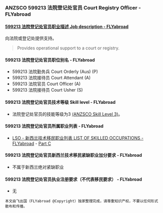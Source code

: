 ### ANZSCO 599213 法院登记处官员 Court Registry Officer - FLYabroad ###

#### [599213 法院登记处官员职业描述 Job description - FLYabroad](http://www.flyabroadvisa.com/anzsco/5992.html#599213)

向法院或登记处提供支持。

> Provides operational support to a court or registry.

#### 599213 法院登记处官员职位别名 - FLYabroad
 
- 599213	 法院勤务兵 Court Orderly (Aus) (P)
- 599213 法院接待员 Court Attendant (A)
- 599213 法院官员 Court Officer (A)
- 599213 法院接待员 Court Usher (S)

#### 599213 法院登记处官员技术等级 Skill level - FLYabroad

- 法院登记处官员的技能等级为3 [(ANZSCO Skill Level 3)](http://www.flyabroadvisa.com/anzsco/)。

#### 599213 法院登记处官员所属职业列表 - FLYabroad

- [LSO - 新西兰技术移民职业列表 LIST OF SKILLED OCCUPATIONS - FLYabroad](http://nz.flyabroadvisa.com/lso/) - [Part C](partc)

#### 599213 法院登记处官员新西兰技术移民紧缺职业加分要求 - FLYabroad

- 不属于新西兰绝对紧缺职业

#### 599213 法院登记处官员执业注册要求（不代表移民要求） - FLYabroad

- 无

`本文由飞出国（FLYabroad @Copyright）独家整理完成，请尊重知识产权，不要以任何形式散布和传播。`